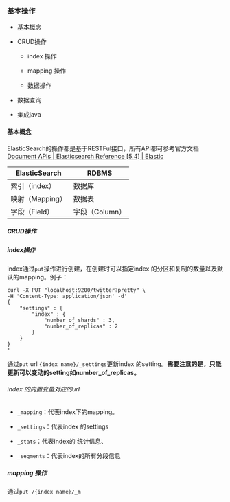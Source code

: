 ### 基本操作

- 基本概念

- CRUD操作
  
  - index 操作
  
  - mapping 操作
  
  - 数据操作

- 数据查询

- 集成java

#### 基本概念

ElasticSearch的操作都是基于RESTFul接口，所有API都可参考官方文档[Document APIs | Elasticsearch Reference [5.4] | Elastic](https://www.elastic.co/guide/en/elasticsearch/reference/5.4/docs.html)<br>

| ElasticSearch | RDBMS      |
| ------------- | ---------- |
| 索引（index）     | 数据库        |
| 映射（Mapping）   | 数据表        |
| 字段（Field）     | 字段（Column） |

##### CRUD操作

##### index操作

index通过`put`操作进行创建，在创建时可以指定index 的分区和复制的数量以及默认的mapping。例子：

```shell
curl -X PUT "localhost:9200/twitter?pretty" \
-H 'Content-Type: application/json' -d'
{
    "settings" : {
        "index" : {
            "number_of_shards" : 3,
            "number_of_replicas" : 2
        }
    }
}
'
```

通过`put` url `{index name}/_settings`更新index 的setting。**需要注意的是，只能更新可以变动的setting如number_of_replicas。**

###### index 的内置变量对应的url

- `_mapping`：代表index下的mapping。

- `_settings`：代表index 的settings

- `_stats`：代表index的 统计信息、

- `_segments`：代表index的所有分段信息

##### mapping 操作

通过`put /{index name}/_m`
